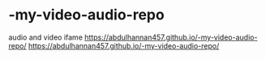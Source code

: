 # -my-video-audio-repo
audio and video ifame
https://abdulhannan457.github.io/-my-video-audio-repo/
https://abdulhannan457.github.io/-my-video-audio-repo/
